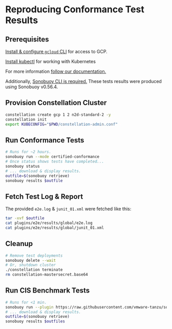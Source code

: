 # Reproducing Conformance Test Results

## Prerequisites

[Install & configure `gcloud` CLI](https://cloud.google.com/sdk/gcloud) for access to GCP.

[Install kubectl](https://kubernetes.io/docs/tasks/tools/install-kubectl-linux/) for working with Kubernetes

For more information [follow our documentation.](https://docs.edgeless.systems/constellation/latest/#/getting-started/install)

Additionally, [Sonobuoy CLI is required.](https://github.com/vmware-tanzu/sonobuoy/releases)
These tests results were produced using Sonobuoy v0.56.4.

## Provision Constellation Cluster

```sh
constellation create gcp 1 2 n2d-standard-2 -y
constellation init
export KUBECONFIG="$PWD/constellation-admin.conf"
```

## Run Conformance Tests

```sh
# Runs for ~2 hours.
sonobuoy run --mode certified-conformance
# Once status shows tests have completed...
sonobuoy status
# ... download & display results.
outfile=$(sonobuoy retrieve)
sonobuoy results $outfile
```

## Fetch Test Log & Report

The provided `e2e.log` & `junit_01.xml` were fetched like this:

```sh
tar -xvf $outfile
cat plugins/e2e/results/global/e2e.log
cat plugins/e2e/results/global/junit_01.xml
```

## Cleanup

```sh
# Remove test deployments
sonobuoy delete --wait
# Or, shutdown cluster
./constellation terminate
rm constellation-mastersecret.base64
```

## Run CIS Benchmark Tests

```sh
# Runs for <1 min.
sonobuoy run --plugin https://raw.githubusercontent.com/vmware-tanzu/sonobuoy-plugins/master/cis-benchmarks/kube-bench-plugin.yaml --plugin https://raw.githubusercontent.com/vmware-tanzu/sonobuoy-plugins/master/cis-benchmarks/kube-bench-master-plugin.yaml --wait
# ... download & display results.
outfile=$(sonobuoy retrieve)
sonobuoy results $outfiles
```
